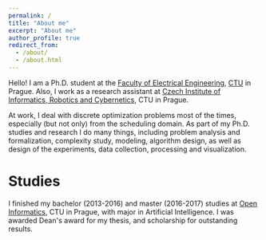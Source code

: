 ```yaml
---
permalink: /
title: "About me"
excerpt: "About me"
author_profile: true
redirect_from: 
  - /about/
  - /about.html
---
```


Hello! I am a Ph.D. student at the [Faculty of Electrical Engineering](https://fel.cvut.cz/cz/), [CTU](https://www.cvut.cz/en) in Prague. Also, I work as a research assistant at [Czech Institute of Informatics, Robotics and Cybernetics](https://www.ciirc.cvut.cz/), CTU in Prague. 

At work, I deal with discrete optimization problems most of the times, especially (but not only) from the scheduling domain. As part of my Ph.D. studies and research I do many things, including problem analysis and formalization, complexity study, modeling, algorithm design, as well as design of the experiments, data collection, processing and visualization.

Studies
======
I finished my bachelor (2013-2016) and master (2016-2017) studies at [Open Informatics](https://oi.fel.cvut.cz/), CTU in Prague, with major in Artificial Intelligence. I was awarded Dean's award for my thesis, and scholarship for outstanding results. 


